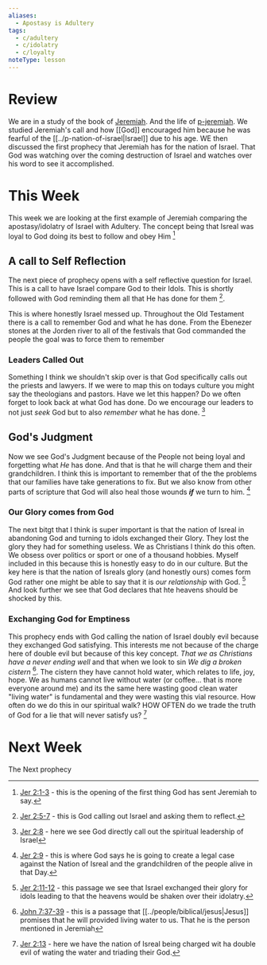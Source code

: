 ```yaml
---
aliases:
  - Apostasy is Adultery
tags:
  - c/adultery
  - c/idolatry
  - c/loyalty
noteType: lesson
---
```

# Review
We are in a study of the book of [Jeremiah](../30-Spiritual/BIBLE_CSB_MD/Jeremiah/Jeremiah%7CJeremiah.md).  And the life of [p-jeremiah](../p-jeremiah.md). We studied Jeremiah's call and how [[God]] encouraged him because he was fearful of the [[../p-nation-of-israel|Israel]] due to his age. WE then discussed the first prophecy that Jeremiah has for the nation of Israel. That God was watching over the coming destruction of Israel and watches over his word to see it accomplished.

# This Week
This week we are looking at the first example of Jeremiah comparing the apostasy/idolatry of Israel with Adultery. The concept being that Isreal was loyal to God doing its best to follow and obey Him [^b1]

[^b1]: [Jer 2:1-3](Jer%202.md) - this is the opening of the first thing God has sent Jeremiah to say.

## A call to Self Reflection
The next piece of prophecy opens with a self reflective question for Israel. This is a call to have Israel compare God to their Idols. This is shortly followed with God reminding them all that He has done for them [^b2].

This is where honestly Israel messed up. Throughout the Old Testament there is a call to remember God and what he has done. From the Ebenezer stones at the Jorden river to all of the festivals that God commanded the people the goal was to force them to remember

[^b2]: [Jer 2:5-7](Jer%202.md) - this is God calling out Israel and asking them to reflect.

### Leaders Called Out
Something I think we shouldn't skip over is that God specifically calls out the priests and lawyers. If we were to map this on todays culture you might say the theologians and pastors. Have we let this happen? Do we often forget to look back at what God has done. Do we encourage our leaders to not just *seek* God but to also *remember* what he has done. [^b3]

[^b3]: [Jer 2:8](Jer%202.md) - here we see God directly call out the spiritual leadership of Israel 

## God's Judgment
Now we see God's Judgment because of the People not being loyal and forgetting what *He* has done. And that is that he will charge them and their grandchildren. I think this is important to remember that of the the problems that our families have take generations to fix. But we also know from other parts of scripture that God will also heal those wounds ***if*** we turn to him. [^b4]

[^b4]: [Jer 2:9](Jer%202.md) - this is where God says he is going to create a legal case against the Nation of Isreal and the grandchildren of the people alive in that Day.

### Our Glory comes from God
The next bitgt that I think is super important is that the nation of Isreal in abandoning God and turning to idols exchanged their Glory. They lost the glory they had for something useless. We as Christians I think do this often. We obsess over politics or sport or one of a thousand hobbies. Myself included in this because this is honestly easy to do in our culture. But the key here is that  the nation of Isreals glory (and honestly ours) comes form God rather one might be able to say that it is *our relationship* with God. [^b5] And look further we see that God declares that hte heavens should be shocked by this.

[^b5]: [Jer 2:11-12](Jer%202.md) - this passage we see that Israel exchanged their glory for idols leading to that the heavens would be shaken over their idolatry.

### Exchanging God for Emptiness
This prophecy ends  with God calling the nation of Israel doubly evil because they exchanged God satisfying. This interests me not because of the charge here of double evil but because of this key concept. *That we as Christians have a never ending well* and that when we look to sin *We dig a broken cistern* [^b6]. The cistern they have cannot hold water, which relates to life, joy, hope. We as humans cannot live without water (or coffee... that is more everyone around me) and its the same here wasting good clean water "living water" is fundamental and they were wasting this vial resource. How often do we do this in our spiritual walk? HOW OFTEN do we trade the truth of God for a lie that will never satisfy us? [^b7]


[^b6]: [John 7:37-39](John%207.md) - this is a passage that [[../people/biblical/jesus|Jesus]] promises that he will provided living water to us. That he is the person mentioned in Jeremiah
[^b7]: [Jer 2:13](Jer%202.md) - here we have the nation of Isreal being charged wit ha double evil of wating the water and triading their God.

# Next Week
The Next prophecy